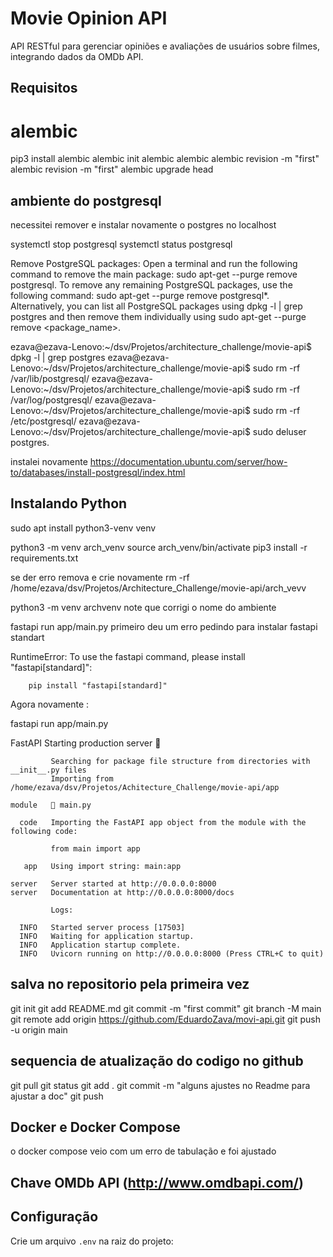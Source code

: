 # Movie Opinion API

API RESTful para gerenciar opiniões e avaliações de usuários sobre filmes, integrando dados da OMDb API.

## Requisitos

# alembic

 pip3 install alembic
 alembic init alembic
 alembic alembic revision -m "first"
 alembic revision -m "first"
 alembic upgrade head
 

## ambiente do postgresql


 necessitei remover e instalar novamente o postgres no localhost

 systemctl stop postgresql
 systemctl status postgresql

 

Remove PostgreSQL packages:
Open a terminal and run the following command to remove the main package: sudo apt-get --purge remove postgresql.
To remove any remaining PostgreSQL packages, use the following command: sudo apt-get --purge remove postgresql*.
Alternatively, you can list all PostgreSQL packages using dpkg -l | grep postgres and then remove them individually using sudo apt-get --purge remove <package_name>.

ezava@ezava-Lenovo:~/dsv/Projetos/architecture_challenge/movie-api$ dpkg -l | grep postgres
ezava@ezava-Lenovo:~/dsv/Projetos/architecture_challenge/movie-api$ sudo rm -rf /var/lib/postgresql/
ezava@ezava-Lenovo:~/dsv/Projetos/architecture_challenge/movie-api$ sudo rm -rf /var/log/postgresql/
ezava@ezava-Lenovo:~/dsv/Projetos/architecture_challenge/movie-api$ sudo rm -rf /etc/postgresql/
ezava@ezava-Lenovo:~/dsv/Projetos/architecture_challenge/movie-api$ sudo deluser postgres.

instalei novamente
https://documentation.ubuntu.com/server/how-to/databases/install-postgresql/index.html


## Instalando Python 

sudo apt install python3-venv
venv
 
 python3 -m venv arch_venv
 source arch_venv/bin/activate
 pip3 install -r requirements.txt

 se der erro remova e crie novamente 
 rm -rf /home/ezava/dsv/Projetos/Architecture_Challenge/movie-api/arch_vevv

 python3 -m venv archvenv
 note que corrigi o nome do ambiente

 fastapi run app/main.py primeiro deu um erro pedindo para instalar fastapi standart

 RuntimeError: To use the fastapi command, please install "fastapi[standard]":

        pip install "fastapi[standard]"

 Agora novamente :

 fastapi run app/main.py

  FastAPI   Starting production server 🚀
 
             Searching for package file structure from directories with __init__.py files
             Importing from /home/ezava/dsv/Projetos/Achitecture_Challenge/movie-api/app
 
    module   🐍 main.py
 
      code   Importing the FastAPI app object from the module with the following code:
 
             from main import app
 
       app   Using import string: main:app
 
    server   Server started at http://0.0.0.0:8000
    server   Documentation at http://0.0.0.0:8000/docs
 
             Logs:
 
      INFO   Started server process [17503]
      INFO   Waiting for application startup.
      INFO   Application startup complete.
      INFO   Uvicorn running on http://0.0.0.0:8000 (Press CTRL+C to quit)

## salva no repositorio pela primeira vez

git init
git add README.md
git commit -m "first commit"
git branch -M main
git remote add origin https://github.com/EduardoZava/movi-api.git
git push -u origin main

## sequencia de atualização do codigo no github

git pull
git status
git add .
git commit -m "alguns ajustes no Readme para ajustar a doc"
git push

## Docker e Docker Compose

o docker compose veio com um erro de tabulação e foi ajustado





## Chave OMDb API (http://www.omdbapi.com/)

## Configuração

Crie um arquivo `.env` na raiz do projeto:

